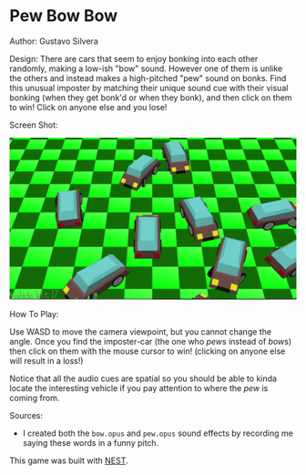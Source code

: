 # Pew Bow Bow

Author: Gustavo Silvera

Design: There are cars that seem to enjoy bonking into each other randomly, making a low-ish "bow" sound. However one of them is unlike the others and instead makes a high-pitched "pew" sound on bonks. Find this unusual imposter by matching their unique sound cue with their visual bonking (when they get bonk'd or when they bonk), and then click on them to win! Click on anyone else and you lose!

Screen Shot:

![Screen Shot](screenshot.png)

How To Play:

Use WASD to move the camera viewpoint, but you cannot change the angle. Once you find the imposter-car (the one who *pew*s instead of *bow*s) then click on them with the mouse cursor to win! (clicking on anyone else will result in a loss!)

Notice that all the audio cues are spatial so you should be able to kinda locate the interesting vehicle if you pay attention to where the *pew* is coming from. 

Sources: 
- I created both the `bow.opus` and `pew.opus` sound effects by recording me saying these words in a funny pitch.

This game was built with [NEST](NEST.md).

